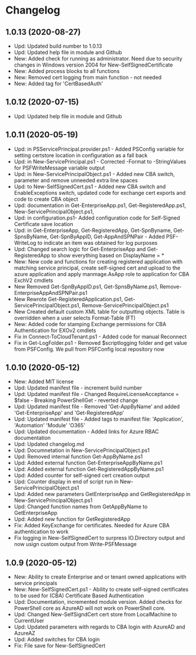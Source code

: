 ﻿# Changelog

## 1.0.13 (2020-08-27)

- Upd: Updated build number to 1.0.13
- Upd: Updated help file in module and Github
- New: Added check for running as administrator. Need due to security changes in Windows version 2004 for New-SelfSignedCertificate
- New: Added process blocks to all functions
- New: Removed cert logging from main function - not needed
- New: Added tag for 'CertBasedAuth'

## 1.0.12 (2020-07-15)

- Upd: Updated help file in module and Github

## 1.0.11 (2020-05-19)

- Upd: in PSServicePrincipal.provider.ps1 - Added PSConfig variable for setting certstore location in configuration as a fall back
- Upd: in New-ServicePrincipal.ps1 - Corrected -Format to -StringValues for PSFWriteMessage variable output
- Upd: in New-ServicePrincipalObject.ps1 - Added new CBA switch, parameter and remove unneeded extra line spaces
- Upd: to New-SelfSignedCert.ps1 - Added new CBA switch and EnableExceptions switch, updated code for exchange cert exports and code to create CBA object
- Upd: documentation in Get-EnterpriseApp.ps1, Get-RegisteredApp.ps1, New-ServicePrincipalObject.ps1,
- Upd: in configuration.ps1- Added configuration code for Self-Signed Certificate save location
- Upd: in Get-EnterpriseApp, Get-RegisteredApp, Get-SpnByname, Get-SpnsByName, Get-SpnByAppID, Get-AppAndSPNPair - Added PSF-WriteLog to indicate an item was obtained for log purposes
- Upd: Changed search logic for Get-EnterpriseApp and Get-RegisteredApp to show everything based on DisplayName = *
- New: New code and functions for creating registered application with matching service principal, create self-signed cert and upload to the azure application and apply  manmage.AsApp role to application for CBA ExchV2 cmdlets
- New Removed Get-SpnByAppID.ps1, Get-SpnsByName.ps1, Remove-EnterpriseAppAndSPNPair.ps1
- New Rewrote Get-RegisteredApplication.ps1, Get-ServicePrincipalObject.ps1, Remove-ServicePrincipalObject.ps1
- New Created default custom XML table for outputting objects. Table is overridden when a user selects Format-Table (FT)
- New: Added code for stamping Exchange permissions for CBA Authentication for EXOv2 cmdlets
- Fix in Connect-ToCloudTenant.ps1 - Added code for manual Reconnect
- Fix in Get-LogFolder.ps1 - Removed $scriptlogging folder and get value from PSFConfig. We pull from PSFConfig local repository now

## 1.0.10 (2020-05-12)

- New: Added MIT license
- Upd: Updated manifest file - increment build number
- Upd: Updated manifest file - Changed RequireLicenseAcceptance = $false - Breaking PowerShellGet - reverted change
- Upd: Updated manifest file - Removed 'Get-AppByName' and added 'Get-EnterpriseApp' and 'Get-RegisteredApp'
- Upd: Updated manifest file - Added tags to manifest file: 'Application', 'Automation' 'Module' 'O365'
- Upd: Updated documentation - Added links for Azure RBAC documentation
- Upd: Updated changelog.md
- Upd: Documnetation in New-ServicePrincipalObject.ps1
- Upd: Removed internal function Get-AppByName.ps1
- Upd: Added external function Get-EnterpriseAppByName.ps1
- Upd: Added external function  Get-RegisteredAppByName.ps1
- Upd: Added counter for self-signed cert creation output
- Upd: Counter display in end of script run in New-ServicePrincipalObject.ps1
- Upd: Added new parameters GetEnterpriseApp and GetRegisteredApp in New-ServicePrincipalObject.ps1
- Upd: Changed function names from GetAppByName to GetEnterpriseApp
- Upd: Added new function for GetRegisteredApp
- Fix: Added KeyExchange for certificates. Needed for Azure CBA authentication to work
- Fix logging in New-SelfSignedCert to surpress IO.Directory output and now usign custom output from Write-PSFMessage

## 1.0.9 (2020-05-12)
 - New: Ability to create Enterprise and or tenant owned applications with service principals
 - New: New-SelfSignedCert.ps1 - Ability to create self-signed certificates to be used for (CBA) Certificate Based Authentication
 - Upd: Documentation, incremented module version. Added checks for PowerShell core as AzureAD will not work on PowerShell core.
 - Upd: Changed New-SelfSigndCert cert store from LocalMachine to CurrentUser
 - Upd: Updated parameters with regards to CBA login with AzureAD and AzureAZ
 - Upd: Added switches for CBA login
 - Fix: File save for New-SelfSignedCert